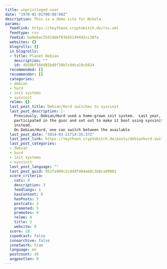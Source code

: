 ```yaml
---
title: unprivileged user
date: "1970-01-01T00:00:00Z"
description: This is a demo site for Nikola.
params:
  feedlink: https://teythoon.cryptobitch.de/rss.xml
  feedtype: rss
  feedid: ba9ebac55d146bf03645149442cc38fa
  websites: {}
  blogrolls: []
  in_blogrolls:
  - title: Planet Debian
    description: ""
    id: 4b58bf166d81bd8f38b7c8dca18c6834
  recommended: []
  recommender: []
  categories:
  - debian
  - hurd
  - init systems
  - sysvinit
  relme: {}
  last_post_title: Debian/Hurd switches to sysvinit
  last_post_description: |-
    Previously, Debian/Hurd used a home-grown init system.  Last year, I
    participated in the gsoc and set out to make it boot using sysvinit
    instead.
    On Debian/Hurd, one can switch between the available
  last_post_date: "2014-03-21T14:35:37Z"
  last_post_link: https://teythoon.cryptobitch.de/posts/debianhurd-switches-to-sysvinit/
  last_post_categories:
  - debian
  - hurd
  - init systems
  - sysvinit
  last_post_language: ""
  last_post_guid: 952fa909c2cdddf484a68c268ca99801
  score_criteria:
    cats: 0
    description: 3
    feedlangs: 1
    hasContent: 0
    hasPosts: 3
    postcats: 3
    promoted: 5
    promotes: 0
    relme: 0
    title: 3
    website: 0
  score: 18
  ispodcast: false
  isnoarchive: false
  innetwork: true
  language: en
  postcount: 10
  avgpostlen: 0
---
```


